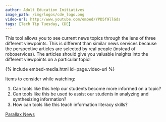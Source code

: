 ```yaml
---
author: Adult Education Initiatives
image_path: /img/logos/cde_logo.png
video-url: http://www.youtube.com/embed/YPD5f9llGds
tags: [Tech Tip Tuesday, CDE]
---
```

This tool allows you to see current news topics through the lens of three different viewpoints.  This is different than similar news services because the perspective articles are selected by real people (instead of roboservices). The articles should give you valuable insights into the different viewpoints on a particular topic!

{% include embed-media.html id=page.video-url %}

Items to consider while watching:

  1.  Can tools like this help our students become more informed on a topic?
  2.  Can tools like this be used to assist our students in analyzing and synthesizing information?
  3.  How can tools like this teach information literacy skills?

[Parallax News](http://parallax.news/)

